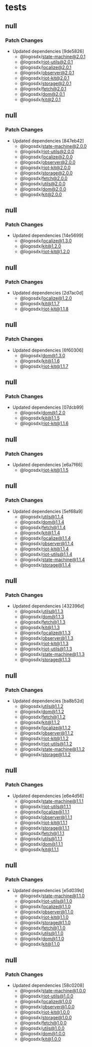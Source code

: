 # tests

## null

### Patch Changes

- Updated dependencies [9de5826]
  - @logosdx/state-machine@2.0.1
  - @logosdx/riot-utils@2.0.1
  - @logosdx/localize@2.0.1
  - @logosdx/observer@2.0.1
  - @logosdx/riot-kit@2.0.1
  - @logosdx/storage@2.0.1
  - @logosdx/fetch@2.0.1
  - @logosdx/dom@2.0.1
  - @logosdx/kit@2.0.1

## null

### Patch Changes

- Updated dependencies [847eb42]
  - @logosdx/state-machine@2.0.0
  - @logosdx/riot-utils@2.0.0
  - @logosdx/localize@2.0.0
  - @logosdx/observer@2.0.0
  - @logosdx/riot-kit@2.0.0
  - @logosdx/storage@2.0.0
  - @logosdx/fetch@2.0.0
  - @logosdx/utils@2.0.0
  - @logosdx/dom@2.0.0
  - @logosdx/kit@2.0.0

## null

### Patch Changes

- Updated dependencies [14e5699]
  - @logosdx/localize@1.3.0
  - @logosdx/kit@1.2.0
  - @logosdx/riot-kit@1.2.0

## null

### Patch Changes

- Updated dependencies [2d7ac0d]
  - @logosdx/localize@1.2.0
  - @logosdx/kit@1.1.7
  - @logosdx/riot-kit@1.1.8

## null

### Patch Changes

- Updated dependencies [6f60306]
  - @logosdx/dom@1.3.0
  - @logosdx/kit@1.1.6
  - @logosdx/riot-kit@1.1.7

## null

### Patch Changes

- Updated dependencies [07dcb99]
  - @logosdx/dom@1.2.0
  - @logosdx/kit@1.1.5
  - @logosdx/riot-kit@1.1.6

## null

### Patch Changes

- Updated dependencies [e6a7f66]
  - @logosdx/riot-kit@1.1.5

## null

### Patch Changes

- Updated dependencies [5ef68a9]
  - @logosdx/utils@1.1.4
  - @logosdx/dom@1.1.4
  - @logosdx/fetch@1.1.4
  - @logosdx/kit@1.1.4
  - @logosdx/localize@1.1.4
  - @logosdx/observer@1.1.4
  - @logosdx/riot-kit@1.1.4
  - @logosdx/riot-utils@1.1.4
  - @logosdx/state-machine@1.1.4
  - @logosdx/storage@1.1.4

## null

### Patch Changes

- Updated dependencies [432396d]
  - @logosdx/utils@1.1.3
  - @logosdx/dom@1.1.3
  - @logosdx/fetch@1.1.3
  - @logosdx/kit@1.1.3
  - @logosdx/localize@1.1.3
  - @logosdx/observer@1.1.3
  - @logosdx/riot-kit@1.1.3
  - @logosdx/riot-utils@1.1.3
  - @logosdx/state-machine@1.1.3
  - @logosdx/storage@1.1.3

## null

### Patch Changes

- Updated dependencies [ba8b52d]
  - @logosdx/utils@1.1.2
  - @logosdx/dom@1.1.2
  - @logosdx/fetch@1.1.2
  - @logosdx/kit@1.1.2
  - @logosdx/localize@1.1.2
  - @logosdx/observer@1.1.2
  - @logosdx/riot-kit@1.1.2
  - @logosdx/riot-utils@1.1.2
  - @logosdx/state-machine@1.1.2
  - @logosdx/storage@1.1.2

## null

### Patch Changes

- Updated dependencies [e6e4d56]
  - @logosdx/state-machine@1.1.1
  - @logosdx/riot-utils@1.1.1
  - @logosdx/localize@1.1.1
  - @logosdx/observer@1.1.1
  - @logosdx/riot-kit@1.1.1
  - @logosdx/storage@1.1.1
  - @logosdx/fetch@1.1.1
  - @logosdx/utils@1.1.1
  - @logosdx/dom@1.1.1
  - @logosdx/kit@1.1.1

## null

### Patch Changes

- Updated dependencies [e5d039d]
  - @logosdx/state-machine@1.1.0
  - @logosdx/riot-utils@1.1.0
  - @logosdx/localize@1.1.0
  - @logosdx/observer@1.1.0
  - @logosdx/riot-kit@1.1.0
  - @logosdx/storage@1.1.0
  - @logosdx/fetch@1.1.0
  - @logosdx/utils@1.1.0
  - @logosdx/dom@1.1.0
  - @logosdx/kit@1.1.0

## null

### Patch Changes

- Updated dependencies [58c0208]
  - @logosdx/state-machine@1.0.0
  - @logosdx/riot-utils@1.0.0
  - @logosdx/localize@1.0.0
  - @logosdx/observer@1.0.0
  - @logosdx/riot-kit@1.0.0
  - @logosdx/storage@1.0.0
  - @logosdx/fetch@1.0.0
  - @logosdx/utils@1.0.0
  - @logosdx/dom@1.0.0
  - @logosdx/kit@1.0.0
